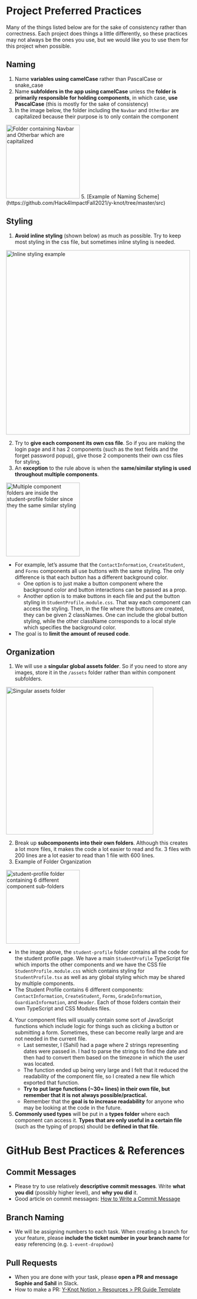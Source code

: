# Project Preferred Practices

Many of the things listed below are for the sake of consistency rather than correctness. Each project does things a little differently, so these practices may not always be the ones you use, but we would like you to use them for this project when possible.

## Naming
1. Name **variables using camelCase** rather than PascalCase or snake_case
2. Name **subfolders in the app using camelCase** unless the **folder is primarily responsible for holding components**, in which case, **use PascalCase** (this is mostly for the sake of consistency)
3. In the image below, the folder including the `Navbar` and `OtherBar` are capitalized because their purpose is to only contain the component
<img src="https://user-images.githubusercontent.com/67646012/231619162-f230c758-978d-460e-a2dd-b3aaa013976f.png" alt="Folder containing Navbar and Otherbar which are capitalized" width=200>
5. [Example of Naming Scheme](https://github.com/Hack4ImpactFall2021/y-knot/tree/master/src)


## Styling
1. **Avoid inline styling** (shown below) as much as possible. Try to keep most styling in the css file, but sometimes inline styling is needed.
<img src="https://user-images.githubusercontent.com/67646012/231620141-3bd5ea13-b877-43d1-adcf-99c675c9efba.png" alt="Inline styling example" width=500>

2. Try to **give each component its own css file**. So if you are making the login page and it has 2 components (such as the text fields and the forget password popup), give those 2 components their own css files for styling. 
3. An **exception** to the rule above is when the **same/similar styling is used throughout multiple components**. 
<img src="https://user-images.githubusercontent.com/67646012/231620506-26d340e4-af16-4d6e-8869-18690f437a32.png" alt="Multiple component folders are inside the student-profile folder since they the same similar styling" width=200>

-  For example, let’s assume that the `ContactInformation`, `CreateStudent`, and `Forms` components all use buttons with the same styling. The only difference is that each button has a different background color. 
    - One option is to just make a button component where the background color and button interactions can be passed as a prop. 
    - Another option is to make buttons in each file and put the button styling in `StudentProfile.module.css`. That way each component can access the styling. Then, in the file where the buttons are created, they can be given 2 classNames. One can include the global button styling, while the other className corresponds to a local style which specifies the background color. 
- The goal is to **limit the amount of reused code**.
    
## Organization
1. We will use a **singular global assets folder**. So if you need to store any images, store it in the `/assets` folder rather than within component subfolders. 
<img src="https://user-images.githubusercontent.com/67646012/231621173-40681110-f42a-44a6-a164-ab38ae6e92e4.png" alt="Singular assets folder" width=400>

2. Break up **subcomponents into their own folders**. Although this creates a lot more files, it makes the code a lot easier to read and fix. 3 files with 200 lines are a lot easier to read than 1 file with 600 lines.
3. Example of Folder Organization
<img src="https://user-images.githubusercontent.com/67646012/231621371-01e32400-f6f7-45d4-8940-e716c7842e8a.png" alt="student-profile folder containing 6 different component sub-folders" width=200>

- In the image above, the `student-profile` folder contains all the code for the student profile page. We have a main `StudentProfile` TypeScript file which imports the other components and we have the CSS file `StudentProfile.module.css` which contains styling for `StudentProfile.tsx` as well as any global styling which may be shared by multiple components.
- The Student Profile contains 6 different components: `ContactInformation`, `CreateStudent`, `Forms`, `GradeInformation`, `GuardianInformation`, and `Header`. Each of those folders contain their own TypeScript and CSS Modules files. 

4. Your component files will usually contain some sort of JavaScript functions which include logic for things such as clicking a button or submitting a form. Sometimes, these can become really large and are not needed in the current file. 
    - Last semester, I (Sahil) had a page where 2 strings representing dates were passed in. I had to parse the strings to find the date and then had to convert them based on the timezone in which the user was located. 
    - The function ended up being very large and I felt that it reduced the readability of the component file, so I created a new file which exported that function. 
    - **Try to put large functions (~30+ lines) in their own file, but remember that it is not always possible/practical.**
    - Remember that the **goal is to increase readability** for anyone who may be looking at the code in the future.
5. **Commonly used types** will be put in a **types folder** where each component can access it. **Types that are only useful in a certain file** (such as the typing of props) should be **defined in that file**. 

# GitHub Best Practices & References

## Commit Messages
-  Please try to use relatively **descriptive commit messages**. Write **what you did** (possibly higher level), and **why you did** it. 
- Good article on commit messages: [How to Write a Commit Message](https://cbea.ms/git-commit/)

## Branch Naming
- We will be assigning numbers to each task. When creating a branch for your feature, please **include the ticket number in your branch name** for easy referencing (e.g. `1-event-dropdown`)

## Pull Requests
- When you are done with your task, please **open a PR and message Sophie and Sahil** in Slack.
- How to make a PR: [Y-Knot Notion > Resources > PR Guide Template](https://h4i.notion.site/PR-Guide-Template-9b6637f44fdd40b2a10da1cf662b9ac8)
